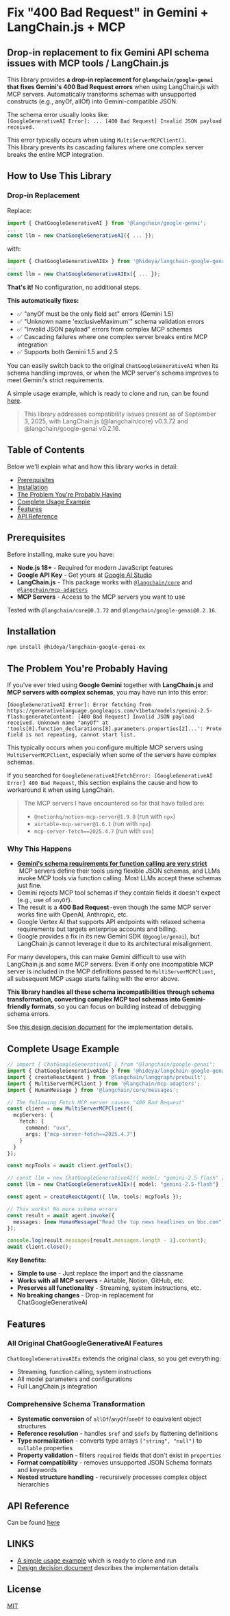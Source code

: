 # Fix "400 Bad Request" in Gemini + LangChain.js + MCP

## Drop-in replacement to fix Gemini API schema issues with MCP tools / LangChain.js

This library provides **a drop-in replacement for `@langchain/google-genai`
that fixes Gemini's 400 Bad Request errors** when using LangChain.js with MCP servers.
Automatically transforms schemas with unsupported constructs (e.g., anyOf, allOf) into Gemini-compatible JSON.

The schema error usually looks like:  
`[GoogleGenerativeAI Error]: ... [400 Bad Request] Invalid JSON payload received.`

This error typically occurs when using `MultiServerMCPClient()`.  
This library prevents its cascading failures where one complex server breaks the entire MCP integration.

## How to Use This Library

### Drop-in Replacement

Replace:

```typescript
import { ChatGoogleGenerativeAI } from '@langchain/google-genai';
...
const llm = new ChatGoogleGenerativeAI({ ... });
```

with:

```typescript
import { ChatGoogleGenerativeAIEx } from '@hideya/langchain-google-genai-ex';
...
const llm = new ChatGoogleGenerativeAIEx({ ... });
```

**That's it!** No configuration, no additional steps.

**This automatically fixes:**
- ✅ "anyOf must be the only field set" errors (Gemini 1.5)
- ✅ "Unknown name 'exclusiveMaximum'" schema validation errors  
- ✅ "Invalid JSON payload" errors from complex MCP schemas
- ✅ Cascading failures where one complex server breaks entire MCP integration
- ✅ Supports both Gemini 1.5 and 2.5

You can easily switch back to the original `ChatGoogleGenerativeAI`
when its schema handling improves,
or when the MCP server's schema improves to meet Gemini's strict requirements.

A simple usage example, which is ready to clone and run, can be found
[here](https://github.com/hideya/langchain-google-genai-ex-usage).

> This library addresses compatibility issues present as of September 3, 2025, with LangChain.js (@langchain/core) v0.3.72 and @langchain/google-genai v0.2.16.

## Table of Contents

Below we'll explain what and how this library works in detail:

- [Prerequisites](#prerequisites)
- [Installation](#installation)  
- [The Problem You're Probably Having](#the-problem-youre-probably-having)
- [Complete Usage Example](#complete-usage-example)
- [Features](#features)
- [API Reference](#api-reference)

## Prerequisites

Before installing, make sure you have:

- **Node.js 18+** - Required for modern JavaScript features
- **Google API Key** - Get yours at [Google AI Studio](https://ai.google.dev/gemini-api/docs/api-key)
- **LangChain.js** - This package works with [`@langchain/core`](https://www.npmjs.com/package/@langchain/core)
  and [`@langchain/mcp-adapters`](https://www.npmjs.com/package/@langchain/mcp-adapters)
- **MCP Servers** - Access to the MCP servers you want to use

Tested with `@langchain/core@0.3.72` and `@langchain/google-genai@0.2.16`.

## Installation

```bash
npm install @hideya/langchain-google-genai-ex
```

## The Problem You're Probably Having

If you've ever tried using **Google Gemini** together with **LangChain.js** and **MCP servers with complex schemas**, you may have run into this error:

```
[GoogleGenerativeAI Error]: Error fetching from https://generativelanguage.googleapis.com/v1beta/models/gemini-2.5-flash:generateContent: [400 Bad Request] Invalid JSON payload received. Unknown name "anyOf" at 'tools[0].function_declarations[8].parameters.properties[2]...': Proto field is not repeating, cannot start list.
```

This typically occurs when you configure multiple MCP servers using `MultiServerMCPClient`,
especially when some of the servers have complex schemas.

If you searched for `GoogleGenerativeAIFetchError: [GoogleGenerativeAI Error] 400 Bad Request`, this section explains the cause and how to workaround it when using LangChain.

> The MCP servers I have encountered so far that have failed are:
> - `@notionhq/notion-mcp-server@1.9.0` (run with `npx`)
> - `airtable-mcp-server@1.6.1` (run with `npx`)
> - `mcp-server-fetch==2025.4.7` (run with `uvx`)

### Why This Happens

- [**Gemini's schema requirements for function calling are very strict**](https://ai.google.dev/api/caching#Schema)
  MCP servers define their tools using flexible JSON schemas, and LLMs invoke MCP tools via function calling.
  Most LLMs accept these schemas just fine.
- Gemini rejects MCP tool schemas if they contain fields it doesn't expect (e.g., use of `anyOf`).
- The result is a **400 Bad Request** - even though the same MCP server works fine with OpenAI, Anthropic, etc.
- Google Vertex AI that supports API endpoints with relaxed schema requirements but targets enterprise accounts and billing.
- Google provides a fix in its new Gemini SDK (`@google/genai`),
  but LangChain.js cannot leverage it due to its architectural misalignment.

For many developers, this can make Gemini difficult to use with LangChain.js and some MCP servers.
Even if only one incompatible MCP server is included in the MCP definitions passed to `MultiServerMCPClient`,
all subsequent MCP usage starts failing with the error above.

**This library handles all these schema incompatibilities through schema transformation, 
converting complex MCP tool schemas into Gemini-friendly formats**,
so you can focus on building instead of debugging schema errors.

See [this design decision document](./DESIGN_DECISIONS.md) for the implementation details.

## Complete Usage Example

```typescript
// import { ChatGoogleGenerativeAI } from "@langchain/google-genai";
import { ChatGoogleGenerativeAIEx } from '@hideya/langchain-google-genai-ex';
import { createReactAgent } from '@langchain/langgraph/prebuilt';
import { MultiServerMCPClient } from '@langchain/mcp-adapters';
import { HumanMessage } from '@langchain/core/messages';

// The following Fetch MCP server causes "400 Bad Request"
const client = new MultiServerMCPClient({
  mcpServers: {
    fetch: {
      command: "uvx",
      args: ["mcp-server-fetch==2025.4.7"]
    }
  }
});

const mcpTools = await client.getTools();

// const llm = new ChatGoogleGenerativeAI({ model: "gemini-2.5-flash" });
const llm = new ChatGoogleGenerativeAIEx({ model: "gemini-2.5-flash"} );

const agent = createReactAgent({ llm, tools: mcpTools });

// This works! No more schema errors
const result = await agent.invoke({
  messages: [new HumanMessage("Read the top news headlines on bbc.com")]
});

console.log(result.messages[result.messages.length - 1].content);
await client.close();
```

**Key Benefits:**
- **Simple to use** - Just replace the import and the classname
- **Works with all MCP servers** - Airtable, Notion, GitHub, etc.
- **Preserves all functionality** - Streaming, system instructions, etc.
- **No breaking changes** - Drop-in replacement for ChatGoogleGenerativeAI

## Features

### All Original ChatGoogleGenerativeAI Features
`ChatGoogleGenerativeAIEx` extends the original class, so you get everything:
- Streaming, function calling, system instructions
- All model parameters and configurations
- Full LangChain.js integration

### Comprehensive Schema Transformation
- **Systematic conversion** of `allOf`/`anyOf`/`oneOf` to equivalent object structures
- **Reference resolution** - handles `$ref` and `$defs` by flattening definitions
- **Type normalization** - converts type arrays `["string", "null"]` to `nullable` properties
- **Property validation** - filters `required` fields that don't exist in `properties`
- **Format compatibility** - removes unsupported JSON Schema formats and keywords
- **Nested structure handling** - recursively processes complex object hierarchies

## API Reference

Can be found [here](https://hideya.github.io/langchain-google-genai-ex)

## LINKS

- [A simple usage example](https://github.com/hideya/langchain-google-genai-ex-usage) which is ready to clone and run
- [Design decision document](./DESIGN_DECISIONS.md) describes the implementation details

## License

[MIT](./LICENSE)

